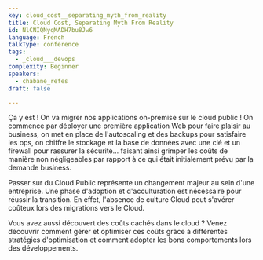 ```yaml
---
key: cloud_cost__separating_myth_from_reality
title: Cloud Cost, Separating Myth From Reality
id: NlCNIQNyqMADH7bu8Jw6
language: French
talkType: conference
tags:
  - _cloud___devops
complexity: Beginner
speakers:
  - chabane_refes
draft: false

---
```


Ça y est ! On va migrer nos applications on-premise sur le cloud public ! On commence par déployer une première application Web pour faire plaisir au business, on met en place de l'autoscaling et des backups pour satisfaire les ops, on chiffre le stockage et la base de données avec une clé et un firewall pour rassurer la sécurité... faisant ainsi grimper les coûts de manière non négligeables par rapport à ce qui était initialement prévu par la demande business.

Passer sur du Cloud Public représente un changement majeur au sein d'une entreprise. Une phase d'adoption et d'acculturation est nécessaire pour réussir la transition. En effet, l'absence de culture Cloud peut s'avérer coûteux lors des migrations vers le Cloud.

Vous avez aussi découvert des coûts cachés dans le cloud ? Venez découvrir comment gérer et optimiser ces coûts grâce à différentes stratégies d'optimisation et comment adopter les bons comportements lors des développements.